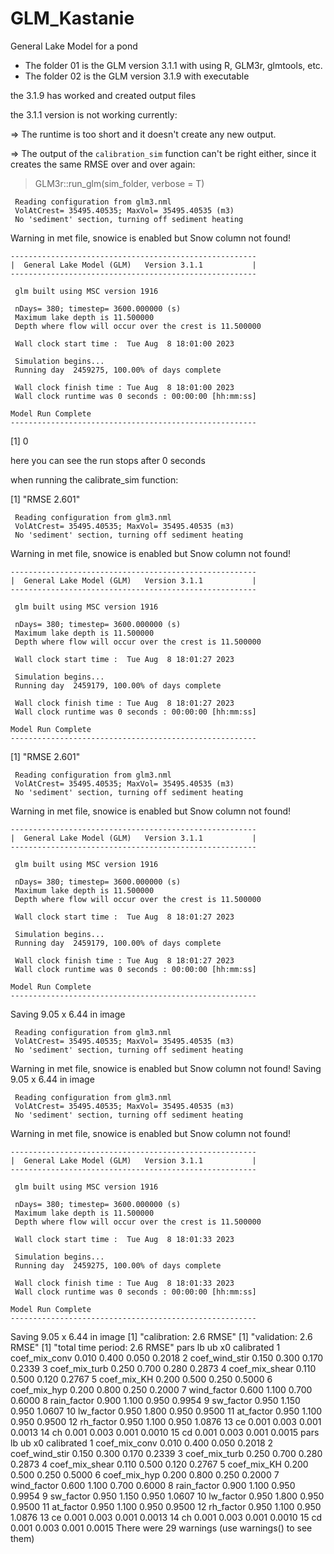 # GLM_Kastanie
General Lake Model for a pond


- The folder 01 is the GLM version 3.1.1 with using R, GLM3r, glmtools, etc.
- The folder 02 is the GLM version 3.1.9 with executable


the 3.1.9 has worked and created output files

the 3.1.1 version is not working currently: 


=> The runtime is too short and it doesn't create any new output.

=> The output of the `calibration_sim` function can't be right either, since it creates the same RMSE over and over again:



> GLM3r::run_glm(sim_folder, verbose = T)

     Reading configuration from glm3.nml
     VolAtCrest= 35495.40535; MaxVol= 35495.40535 (m3)
     No 'sediment' section, turning off sediment heating
Warning in met file, snowice is enabled but Snow column not found!
     
    -------------------------------------------------------
    |  General Lake Model (GLM)   Version 3.1.1           |
    -------------------------------------------------------
     
     glm built using MSC version 1916

     nDays= 380; timestep= 3600.000000 (s)
     Maximum lake depth is 11.500000
     Depth where flow will occur over the crest is 11.500000

     Wall clock start time :  Tue Aug  8 18:01:00 2023

     Simulation begins...
     Running day  2459275, 100.00% of days complete

     Wall clock finish time : Tue Aug  8 18:01:00 2023
     Wall clock runtime was 0 seconds : 00:00:00 [hh:mm:ss]

    Model Run Complete
    -------------------------------------------------------

[1] 0

here you can see the run stops after 0 seconds



when running the calibrate_sim function:

[1] "RMSE 2.601"

     Reading configuration from glm3.nml
     VolAtCrest= 35495.40535; MaxVol= 35495.40535 (m3)
     No 'sediment' section, turning off sediment heating
Warning in met file, snowice is enabled but Snow column not found!
     
    -------------------------------------------------------
    |  General Lake Model (GLM)   Version 3.1.1           |
    -------------------------------------------------------
     
     glm built using MSC version 1916

     nDays= 380; timestep= 3600.000000 (s)
     Maximum lake depth is 11.500000
     Depth where flow will occur over the crest is 11.500000

     Wall clock start time :  Tue Aug  8 18:01:27 2023

     Simulation begins...
     Running day  2459179, 100.00% of days complete

     Wall clock finish time : Tue Aug  8 18:01:27 2023
     Wall clock runtime was 0 seconds : 00:00:00 [hh:mm:ss]

    Model Run Complete
    -------------------------------------------------------

[1] "RMSE 2.601"

     Reading configuration from glm3.nml
     VolAtCrest= 35495.40535; MaxVol= 35495.40535 (m3)
     No 'sediment' section, turning off sediment heating
Warning in met file, snowice is enabled but Snow column not found!
     
    -------------------------------------------------------
    |  General Lake Model (GLM)   Version 3.1.1           |
    -------------------------------------------------------
     
     glm built using MSC version 1916

     nDays= 380; timestep= 3600.000000 (s)
     Maximum lake depth is 11.500000
     Depth where flow will occur over the crest is 11.500000

     Wall clock start time :  Tue Aug  8 18:01:27 2023

     Simulation begins...
     Running day  2459179, 100.00% of days complete

     Wall clock finish time : Tue Aug  8 18:01:27 2023
     Wall clock runtime was 0 seconds : 00:00:00 [hh:mm:ss]

    Model Run Complete
    -------------------------------------------------------

Saving 9.05 x 6.44 in image

     Reading configuration from glm3.nml
     VolAtCrest= 35495.40535; MaxVol= 35495.40535 (m3)
     No 'sediment' section, turning off sediment heating
Warning in met file, snowice is enabled but Snow column not found!
Saving 9.05 x 6.44 in image

     Reading configuration from glm3.nml
     VolAtCrest= 35495.40535; MaxVol= 35495.40535 (m3)
     No 'sediment' section, turning off sediment heating
Warning in met file, snowice is enabled but Snow column not found!
     
    -------------------------------------------------------
    |  General Lake Model (GLM)   Version 3.1.1           |
    -------------------------------------------------------
     
     glm built using MSC version 1916

     nDays= 380; timestep= 3600.000000 (s)
     Maximum lake depth is 11.500000
     Depth where flow will occur over the crest is 11.500000

     Wall clock start time :  Tue Aug  8 18:01:33 2023

     Simulation begins...
     Running day  2459275, 100.00% of days complete

     Wall clock finish time : Tue Aug  8 18:01:33 2023
     Wall clock runtime was 0 seconds : 00:00:00 [hh:mm:ss]

    Model Run Complete
    -------------------------------------------------------

Saving 9.05 x 6.44 in image
[1] "calibration: 2.6  RMSE"
[1] "validation: 2.6  RMSE"
[1] "total time period: 2.6  RMSE"
             pars    lb    ub    x0 calibrated
1   coef_mix_conv 0.010 0.400 0.050     0.2018
2  coef_wind_stir 0.150 0.300 0.170     0.2339
3   coef_mix_turb 0.250 0.700 0.280     0.2873
4  coef_mix_shear 0.110 0.500 0.120     0.2767
5     coef_mix_KH 0.200 0.500 0.250     0.5000
6    coef_mix_hyp 0.200 0.800 0.250     0.2000
7     wind_factor 0.600 1.100 0.700     0.6000
8     rain_factor 0.900 1.100 0.950     0.9954
9       sw_factor 0.950 1.150 0.950     1.0607
10      lw_factor 0.950 1.800 0.950     0.9500
11      at_factor 0.950 1.100 0.950     0.9500
12      rh_factor 0.950 1.100 0.950     1.0876
13             ce 0.001 0.003 0.001     0.0013
14             ch 0.001 0.003 0.001     0.0010
15             cd 0.001 0.003 0.001     0.0015
             pars    lb    ub    x0 calibrated
1   coef_mix_conv 0.010 0.400 0.050     0.2018
2  coef_wind_stir 0.150 0.300 0.170     0.2339
3   coef_mix_turb 0.250 0.700 0.280     0.2873
4  coef_mix_shear 0.110 0.500 0.120     0.2767
5     coef_mix_KH 0.200 0.500 0.250     0.5000
6    coef_mix_hyp 0.200 0.800 0.250     0.2000
7     wind_factor 0.600 1.100 0.700     0.6000
8     rain_factor 0.900 1.100 0.950     0.9954
9       sw_factor 0.950 1.150 0.950     1.0607
10      lw_factor 0.950 1.800 0.950     0.9500
11      at_factor 0.950 1.100 0.950     0.9500
12      rh_factor 0.950 1.100 0.950     1.0876
13             ce 0.001 0.003 0.001     0.0013
14             ch 0.001 0.003 0.001     0.0010
15             cd 0.001 0.003 0.001     0.0015
There were 29 warnings (use warnings() to see them)
> 
